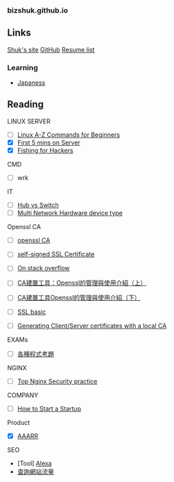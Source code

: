 ### bizshuk.github.io




## Links
[Shuk's site](http://shuk.info/)
[GitHub](https://github.com/BizShuk)
[Resume list](https://github.com/BizShuk/bizshuk.github.io/tree/master/resume)

### Learning
- [Japaness](https://github.com/BizShuk/japaness)


## Reading

LINUX SERVER
- [ ] [Linux A-Z Commands for Beginners](http://www.sandwichbite.com/linux-a-z-commands-for-beginners/)  
- [X] [First 5 mins on Server](http://plusbryan.com/my-first-5-minutes-on-a-server-or-essential-security-for-linux-servers)
- [X] [Fishing for Hackers](https://sysdig.com/blog/fishing-for-hackers/)

CMD
- [ ] wrk

IT
- [ ] [Hub vs Switch](http://fossbytes.com/hub-vs-switch-comparison-and-difference/)
- [ ] [Multi Network Hardware device type](http://fossbytes.com/networking-devices-and-hardware-types/)

Openssl CA
- [ ] [openssl CA](https://jamielinux.com/docs/openssl-certificate-authority/introduction.html)
- [ ] [self-signed SSL Certificate](http://www.akadia.com/services/ssh_test_certificate.html)
- [ ] [On stack overflow](http://stackoverflow.com/questions/10175812/how-to-create-a-self-signed-certificate-with-openssl)
- [ ] [CA建置工具：Openssl的管理與使用介紹（上）](http://www.ascc.sinica.edu.tw/iascc/nl/91/1818/02.txt)
- [ ] [CA建置工具Openssl的管理與使用介紹（下）](http://www.ascc.sinica.edu.tw/iascc/nl/91/1819/02.txt)
- [ ] [SSL basic](http://csc.ocean-pioneer.com/docum/ssl_basic.html)
- [ ] [Generating Client/Server certificates with a local CA](http://dst.lbl.gov/~boverhof/openssl_certs.html)


EXAMs
- [ ] [各種程式考題](https://softnshare.wordpress.com/2016/02/21/%E7%A8%8B%E5%BC%8F%E8%AA%9E%E8%A8%80%E9%9D%A2%E8%A9%A6%E8%80%83%E9%A1%8C%E9%9B%86%E9%8C%A6/)

NGINX
- [ ] [Top Nginx Security practice](http://www.cyberciti.biz/tips/linux-unix-bsd-nginx-webserver-security.html)

COMPANY
- [ ] [How to Start a Startup](https://whodyo.wordpress.com/2015/12/28/how-to-start-a-startups/)

Product
- [X] [AAARR](http://wapbaike.baidu.com/view/10197444.htm?adapt=1&)

SEO
- [Tool] [Alexa](http://www.alexa.com/) 
- [查詢網站流量](http://por.tw/seo/rewrite.php/read-72.html)
